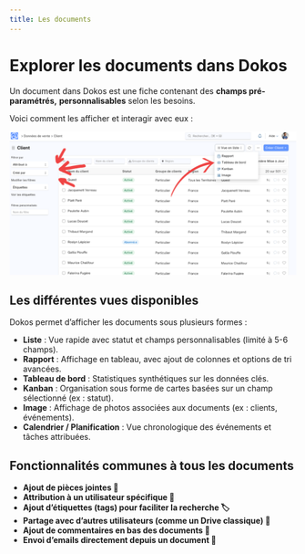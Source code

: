 ```yaml
---
title: Les documents
---
```


# **Explorer les documents dans Dokos**

Un document dans Dokos est une fiche contenant des **champs pré-paramétrés,** **personnalisables** selon les besoins.

Voici comment les afficher et interagir avec eux :

![tableau\_de\_bord\_les\_vues](/generalites_dokos/LMS_lesvues.png)

## **Les différentes vues disponibles**

Dokos permet d’afficher les documents sous plusieurs formes :

- **Liste** : Vue rapide avec statut et champs personnalisables (limité à 5-6 champs).
- **Rapport** : Affichage en tableau, avec ajout de colonnes et options de tri avancées.
- **Tableau de bord** : Statistiques synthétiques sur les données clés.
- **Kanban** : Organisation sous forme de cartes basées sur un champ sélectionné (ex : statut).
- **Image** : Affichage de photos associées aux documents (ex : clients, événements).
- **Calendrier / Planification** : Vue chronologique des événements et tâches attribuées.

## **Fonctionnalités communes à tous les documents**

- **Ajout de pièces jointes 📎**
- **Attribution à un utilisateur spécifique 👤**
- **Ajout d’étiquettes (tags) pour faciliter la recherche 🏷️**
- **Partage avec d’autres utilisateurs (comme un Drive classique) 🔗**
- **Ajout de commentaires en bas des documents 💬**
- **Envoi d’emails directement depuis un document 📧**
